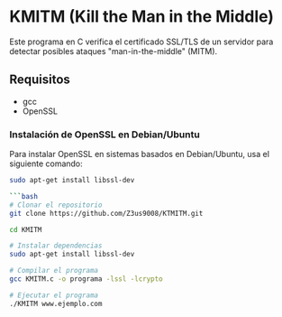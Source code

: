 # KMITM (Kill the Man in the Middle)

Este programa en C verifica el certificado SSL/TLS de un servidor para detectar posibles ataques "man-in-the-middle" (MITM).

## Requisitos

- gcc
- OpenSSL

### Instalación de OpenSSL en Debian/Ubuntu

Para instalar OpenSSL en sistemas basados en Debian/Ubuntu, usa el siguiente comando:

```bash
sudo apt-get install libssl-dev

```bash
# Clonar el repositorio
git clone https://github.com/Z3us9008/KTMITM.git

cd KMITM

# Instalar dependencias
sudo apt-get install libssl-dev

# Compilar el programa
gcc KMITM.c -o programa -lssl -lcrypto

# Ejecutar el programa
./KMITM www.ejemplo.com
